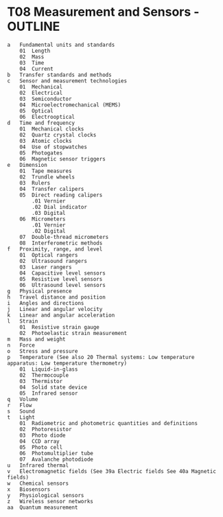 # T08 Measurement and Sensors - OUTLINE
    a	Fundamental units and standards
        01	Length
        02	Mass
        03	Time
        04	Current
    b	Transfer standards and methods
    c	Sensor and measurement technologies
        01	Mechanical
        02	Electrical
        03	Semiconductor
        04	Microelectromechanical (MEMS)
        05	Optical
        06	Electrooptical
    d	Time and frequency
        01	Mechanical clocks
        02	Quartz crystal clocks
        03	Atomic clocks
        04	Use of stopwatches
        05	Photogates
        06	Magnetic sensor triggers
    e	Dimension
        01	Tape measures
        02	Trundle wheels
        03	Rulers
        04	Transfer calipers
        05	Direct reading calipers
            .01	Vernier
            .02	Dial indicator
            .03	Digital
        06	Micrometers
            .01	Vernier
            .02	Digital
        07	Double-thread micrometers
        08	Interferometric methods
    f	Proximity, range, and level
        01	Optical rangers
        02	Ultrasound rangers
        03	Laser rangers
        04	Capacitive level sensors
        05	Resistive level sensors
        06	Ultrasound level sensors
    g	Physical presence
    h	Travel distance and position
    i	Angles and directions
    j	Linear and angular velocity
    k	Linear and angular acceleration
    l	Strain
        01	Resistive strain gauge
        02	Photoelastic strain measurement
    m	Mass and weight
    n	Force
    o	Stress and pressure
    p	Temperature (See also 20 Thermal systems: Low temperature apparatus: Low temperature thermometry)
        01	Liquid-in-glass
        02	Thermocouple
        03	Thermistor
        04	Solid state device
        05	Infrared sensor
    q	Volume
    r	Flow
    s	Sound
    t	Light
        01	Radiometric and photometric quantities and definitions
        02	Photoresistor
        03	Photo diode
        04	CCD array
        05	Photo cell
        06	Photomultiplier tube
        07	Avalanche photodiode
    u	Infrared thermal
    v	Electromagnetic fields (See 39a Electric fields See 40a Magnetic fields)
    w	Chemical sensors
    x	Biosensors
    y	Physiological sensors
    z	Wireless sensor networks
    aa	Quantum measurement
